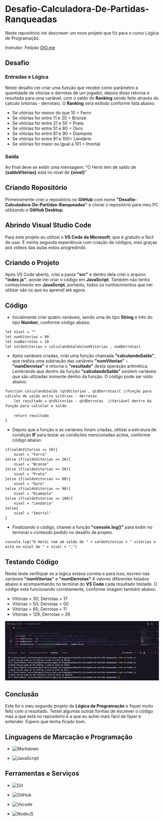 # Desafio-Calculadora-De-Partidas-Ranqueadas

Neste repositório irei descrever um novo projeto que fiz para o curso Lógica de Programação.

Instrutor: Felipão [DIO.me](https://www.dio.me/)

## Desafio

### Entradas e Lógica

Neste desafio irei criar uma função que recebe como parâmetro a quantidade de vitórias e derrotas de um jogador, depois disso retorna o resultado para uma variável, com o saldo do __Ranking__ sendo feito através do calculo (vitórias - derrotas).
O __Ranking__ será exibido conforme lista abaixo:

- Se vitórias for menor do que 10 = Ferro
- Se vitórias for entre 11 e 20 = Bronze
- Se vitórias for entre 21 e 50 = Prata
- Se vitórias for entre 51 e 80 = Ouro
- Se vitórias for entre 81 e 90 = Diamante
- Se vitórias for entre 91 e 100= Lendário
- Se vitórias for maior ou igual a 101 = Imortal

### Saída

Ao final deve se exibir uma mensagem:
"O Herói tem de saldo de **{saldoVitorias}** está no nível de **{nivel}**"

## Criando Repositório

Primeiramente criei o repositório no __GitHub__ com nome __"Desafio-Calculadora-De-Partidas-Ranqueadas"__ e clonei o repositório para meu PC utilizando o __GitHub Desktop__.

## Abrindo Visual Studio Code

Para este projeto eu utilizei o __VS Code da Microsoft__, que é gratuito e fácil de usar. É minha segunda experiência com criação de códigos, mas graças aos vídeos das aulas estou progredindo.

## Criando o Projeto

Após VS Code aberto, criei a pasta __"src"__ e dentro dela criei o arquivo __"index.js"__, aonde irei criar o código em __JavaScript__. Também não tenho conhecimento em __JavaScript__, portanto, todos os conhecimentos que irei utilizar são os que eu aprendi até agora.

## Código

- Inicialmente criei quatro variáveis, sendo uma do tipo __String__ e três do tipo __Number__, conforme código abaixo.

```
let nivel = ""
let numVitorias = 90
let numDerrotas = 10
let saldoVitorias = calculandoSaldo(numVitorias , numDerrotas)
```
- Após variáveis criadas, criei uma função chamada __"calculandoSaldo"__, que realiza uma subtração das variáveis __"numVitorias"__ __-__ __"numDerrotas"__ e retorna o __"resultado"__ desta operação aritmética.
Lembrando que dentro da função __"calculandoSaldo"__ existem variáveis que são utlizadas somente dentro da função. O código pode ser visto abaixo:

```
function calculandoSaldo (qtdVitorias , qtdDerrotas){ //Função para cálculo de saldo entre vitórias - derrotas
    let resultado = qtdVitorias - qtdDerrotas  //Variável dentro da função para calcular o saldo

    return resultado
}
```

- Depois que a função e as variáveis foram criadas, utilizei a estrutura de condição __IF__ para testar as condições mencionadas acima, conforme código abaixo:

```
if(saldoVitorias <= 10){
    nivel = "Ferro"
}else if(saldoVitorias <= 20){
    nivel = "Bronze"
}else if(saldoVitorias <= 50){
    nivel = "Prata"
}else if(saldoVitorias <= 80){
    nivel = "Ouro"
}else if(saldoVitorias <= 90){
    nivel = "Diamante"
}else if(saldoVitorias <= 100){
    nivel = "Lendário"
}else{
    nivel = "Imortal"
}
```

- Finalizando o código, chamei a função __"console.log()"__ para exibir no terminal o conteúdo pedido no desáfio de projeto.

```
console.log("O Herói tem um saldo de " + saldoVitorias + " vitórias e está no nível de " + nivel + ".")
```

## Testando Código

Neste teste verifiquei se a lógica estava correta e para isso, escrevi nas variáveis __"numVitorias"__ e __"numDerrotas"__ 4 valores diferentes listados abaixo e acompanhando no terminal do __VS Code__ cada resultado testado. O código está funcionando corretamente, conforme imagem também abaixo:

- Vitórias = 30; Derrotas = 17
- Vitórias = 50; Derrotas = 00
- Vitórias = 85; Derrotas = 11
- Vitórias = 129; Derrotas = 26

<img src="Input/capturaDeTestes.JPG">


## Conclusão

Este foi o meu segundo projeto de __Lógica de Programação__ e fiquei muito feliz com o resultado.
Testei algumas outras formas de escrever o código mas a que está no repositório é a que eu achei mais fácil de fazer e entender. Espero que tenha ficado bom.

## Linguagens de Marcação e Programação

- ![Markdown](https://img.shields.io/badge/Markdown-000?style=for-the-badge&logo=markdown)

- ![JavaScript](https://img.shields.io/badge/JavaScript-F7DF1E?style=for-the-badge&logo=javascript&logoColor=black)

## Ferramentas e Serviços

- ![Git](https://img.shields.io/badge/GIT-E44C30?style=for-the-badge&logo=git&logoColor=white)

- ![GitHub](https://img.shields.io/badge/GitHub-100000?style=for-the-badge&logo=github&logoColor=white)

- ![Vscode](https://img.shields.io/badge/Vscode-007ACC?style=for-the-badge&logo=visual-studio-code&logoColor=white)

- ![NodeJS](https://img.shields.io/badge/node.js-6DA55F?style=for-the-badge&logo=node.js&logoColor=white)
